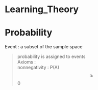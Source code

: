 Learning_Theory
======================
# Probability
Event : a subset of the sample space
> probability is assigned to events   
Axioms :   
> nonnegativity : P(A) $$\geq$$ 0
